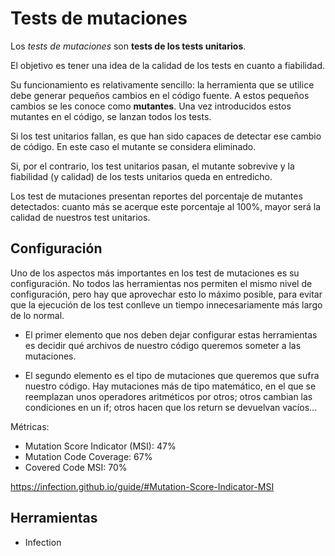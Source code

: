 # Tests de mutaciones

Los *tests de mutaciones* son **tests de los tests unitarios**.

El objetivo es tener una idea de la calidad de los tests en cuanto a fiabilidad.

Su funcionamiento es relativamente sencillo: la herramienta que se utilice debe generar pequeños cambios en el código fuente. A estos pequeños cambios se les conoce como **mutantes**. Una vez introducidos estos mutantes en el código, se lanzan todos los tests.

Si los test unitarios fallan, es que han sido capaces de detectar ese cambio de código. En este caso el mutante se considera eliminado.

Si, por el contrario, los test unitarios pasan, el mutante sobrevive y la fiabilidad (y calidad) de los tests unitarios queda en entredicho.

Los test de mutaciones presentan reportes del porcentaje de mutantes detectados: cuanto más se acerque este porcentaje al 100%, mayor será la calidad de nuestros test unitarios.


## Configuración

Uno de los aspectos más importantes en los test de mutaciones es su configuración. No todos las herramientas nos permiten el mismo nivel de configuración, pero hay que aprovechar esto lo máximo posible, para evitar que la ejecución de los test conlleve un tiempo innecesariamente más largo de lo normal.

- El primer elemento que nos deben dejar configurar estas herramientas es decidir qué archivos de nuestro código queremos someter a las mutaciones.

- El segundo elemento es el tipo de mutaciones que queremos que sufra nuestro código. Hay mutaciones más de tipo matemático, en el que se reemplazan unos operadores aritméticos por otros; otros cambian las condiciones en un if; otros hacen que los return se devuelvan vacíos…

Métricas:

- Mutation Score Indicator (MSI): 47%
- Mutation Code Coverage: 67%
- Covered Code MSI: 70%

https://infection.github.io/guide/#Mutation-Score-Indicator-MSI

## Herramientas

- Infection